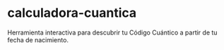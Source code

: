 # calculadora-cuantica
Herramienta interactiva para descubrir tu Código Cuántico a partir de tu fecha de nacimiento.

